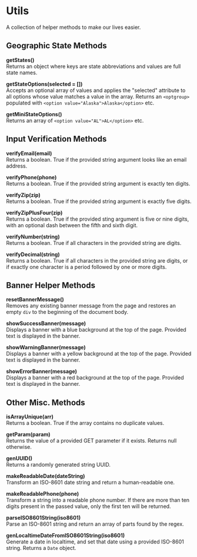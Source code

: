 # Utils
A collection of helper methods to make our lives easier.  

Geographic State Methods
---
**getStates()**  
Returns an object where keys are state abbreviations and values are full
state names.

**getStateOptions(selected = [])**  
Accepts an optional array of values and applies the "selected" attribute to all options whose value
matches a value in the array. Returns an `<optgroup>` populated with `<option value="Alaska">Alaska</option>`
etc.

**getMiniStateOptions()**  
Returns an array of `<option value="AL">AL</option>` etc.

Input Verification Methods
---
**verifyEmail(email)**  
Returns a boolean. True if the provided string argument looks like an
email address.

**verifyPhone(phone)**  
Returns a boolean. True if the provided string argument is exactly
ten digits.

**verifyZip(zip)**  
Returns a boolean. True if the provided string argument is exactly
five digits.

**verifyZipPlusFour(zip)**  
Returns a boolean. True if the provided sting argument is five or nine
digits, with an optional dash between the fifth and sixth digit.

**verifyNumber(string)**  
Returns a boolean. True if all characters in the provided string are
digits.

**verifyDecimal(string)**  
Returns a boolean. True if all characters in the provided string are
digits, or if exactly one character is a period followed by one or more
digits.

Banner Helper Methods
---
**resetBannerMessage()**  
Removes any existing banner message from the page and restores an empty
`div` to the beginning of the document body.

**showSuccessBanner(message)**  
Displays a banner with a blue background at the top of the page. Provided
text is displayed in the banner.

**showWarningBanner(message)**  
Displays a banner with a yellow background at the top of the page.
Provided text is displayed in the banner.

**showErrorBanner(message)**  
Displays a banner with a red background at the top of the page. Provided
text is displayed in the banner.

Other Misc. Methods
---
**isArrayUnique(arr)**  
Returns a boolean. True if the array contains no duplicate values.

**getParam(param)**  
Returns the value of a provided GET parameter if it exists. Returns
null otherwise.

**genUUID()**  
Returns a randomly generated string UUID.

**makeReadableDate(dateString)**  
Transform an ISO-8601 date string and return a human-readable one.

**makeReadablePhone(phone)**  
Transform a string into a readable phone number. If there are more
than ten digits present in the passed value, only the first ten will
be returned.

**parseISO8601String(iso8601)**  
Parse an ISO-8601 string and return an array of parts found by the regex.

**genLocaltimeDateFromISO8601String(iso8601)**  
Generate a date in localtime, and set that date using a provided
ISO-8601 string. Returns a `Date` object.

